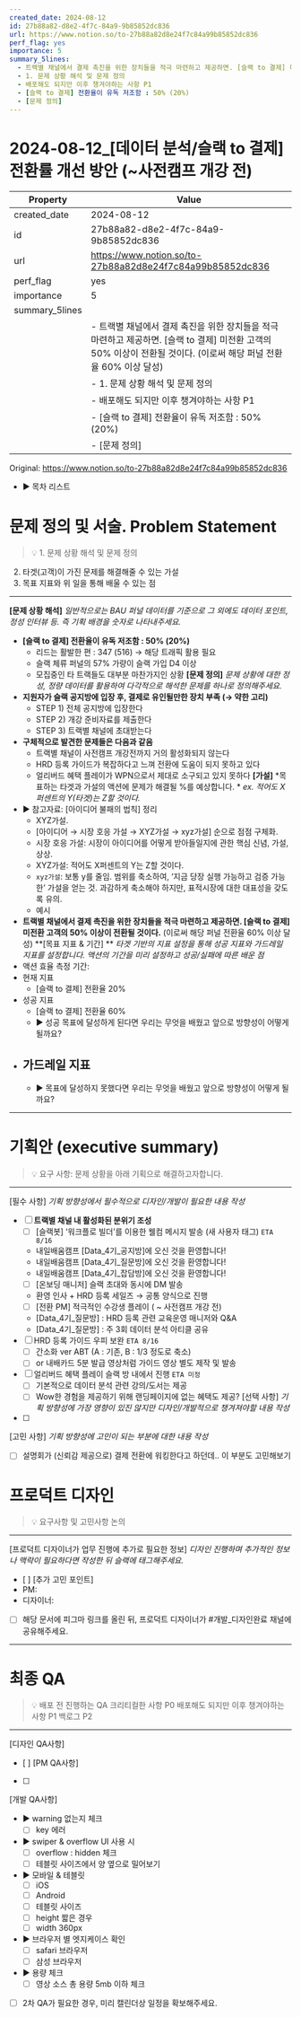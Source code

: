 ```yaml
---
created_date: 2024-08-12
id: 27b88a82-d8e2-4f7c-84a9-9b85852dc836
url: https://www.notion.so/to-27b88a82d8e24f7c84a99b85852dc836
perf_flag: yes
importance: 5
summary_5lines:
  - 트랙별 채널에서 결제 촉진을 위한 장치들을 적극 마련하고 제공하면. [슬랙 to 결제] 미전환 고객의 50% 이상이 전환될 것이다. (이로써 해당 퍼널 전환율 60% 이상 달성)
  - 1. 문제 상황 해석 및 문제 정의
  - 배포해도 되지만 이후 챙겨야하는 사항 P1
  - [슬랙 to 결제] 전환율이 유독 저조함 : 50% (20%)
  - [문제 정의]
---
```


# 2024-08-12_[데이터 분석/슬랙 to 결제] 전환률 개선 방안 (~사전캠프 개강 전)

| Property | Value |
| --- | --- |
| created_date | 2024-08-12 |
| id | 27b88a82-d8e2-4f7c-84a9-9b85852dc836 |
| url | https://www.notion.so/to-27b88a82d8e24f7c84a99b85852dc836 |
| perf_flag | yes |
| importance | 5 |
| summary_5lines | |
|  | - 트랙별 채널에서 결제 촉진을 위한 장치들을 적극 마련하고 제공하면. [슬랙 to 결제] 미전환 고객의 50% 이상이 전환될 것이다. (이로써 해당 퍼널 전환율 60% 이상 달성) |
|  | - 1. 문제 상황 해석 및 문제 정의 |
|  | - 배포해도 되지만 이후 챙겨야하는 사항 P1 |
|  | - [슬랙 to 결제] 전환율이 유독 저조함 : 50% (20%) |
|  | - [문제 정의] |

Original: https://www.notion.so/to-27b88a82d8e24f7c84a99b85852dc836

- ▶ 목차 리스트

#  문제 정의 및 서술. Problem Statement
> 💡 1. 문제 상황 해석 및 문제 정의
2. 타겟(고객)이 가진 문제를 해결해줄 수 있는 가설
3. 목표 지표와 위 일을 통해 배울 수 있는 점

  ---
  **[문제 상황 해석]**
  *일반적으로는 BAU 퍼널 데이터를 기준으로
그 외에도 데이터 포인트, 정성 인터뷰 등. 즉 기획 배경을 숫자로 나타내주세요.*
  - **[슬랙 to 결제] 전환율이 유독 저조함 : 50% (20%)**
    - 리드는 활발한 편 : 347 (516) → 해당 트래픽 활용 필요
    - 슬랙 체류 퍼널의 57% 가량이 슬랙 가입 D4 이상
    - 모집중인 타 트랙들도 대부분 마찬가지인 상황
  **[문제 정의]**
  *문제 상황에 대한 정성, 정량 데이터를 활용하여 다각적으로 해석한 문제를 하나로 정의해주세요.*
  - **지원자가 슬랙 공지방에 입장 후, 결제로 유인될만한 장치 부족 (→ 약한 고리)**
    - STEP 1) 전체 공지방에 입장한다
    - STEP 2) 개강 준비자료를 제출한다 
    - STEP 3) 트랙별 채널에 초대받는다
  - **구체적으로 발견한 문제들은 다음과 같음**
    - 트랙별 채널이 사전캠프 개강전까지 거의 활성화되지 않는다
    - HRD 등록 가이드가 복잡하다고 느껴 전환에 도움이 되지 못하고 있다
    - 얼리버드 혜택 플레이가 WPN으로서 제대로 소구되고 있지 못하다
  **[가설]**
  *목표하는 타겟과 가설의 액션에 문제가 해결될 %를 예상합니다. *
  *ex. 적어도 X퍼센트의 Y(타겟)는 Z할 것이다.*
  - ▶ 참고자료: [아이디어 불패의 법칙] 정리
    - XYZ가설.
    - [아이디어 → 시장 호응 가설 → XYZ가설 → xyz가설] 순으로 점점 구체화.
    - 시장 호응 가설: 시장이 아이디어를 어떻게 받아들일지에 관한 핵심 신념, 가설, 상상. 
    - XYZ가설: 적어도 X퍼센트의 Y는 Z할 것이다. 
    - `xyz가설`: 보통 y를 줄임. 범위를 축소하여, ‘지금 당장 실행 가능하고 검증 가능한’ 가설을 얻는 것. 과감하게 축소해야 하지만, 표적시장에 대한 대표성을 갖도록 유의.
    - 예시
  - **트랙별 채널에서 결제 촉진을 위한 장치들을 적극 마련하고 제공하면. [슬랙 to 결제] 미전환 고객의 50% 이상이 전환될 것이다.** (이로써 해당 퍼널 전환율 60% 이상 달성)
  **[목표 지표 & 기간] **
  *타겟 기반의 지표 설정을 통해 성공 지표와 가드레일 지표를 설정합니다. 
액션의 기간을 미리 설정하고 성공/실패에 따른 배운 점*
  - 액션 효율 측정 기간: 
  - 현재 지표
    - [슬랙 to 결제] 전환율 20%
  - 성공 지표
    - [슬랙 to 결제] 전환율 60%
    - ▶ 성공 목표에 달성하게 된다면 우리는 무엇을 배웠고 앞으로 방향성이 어떻게 될까요?
  - 가드레일 지표
    - 
    - ▶ 목표에 달성하지 못했다면 우리는 무엇을 배웠고 앞으로 방향성이 어떻게 될까요?

  ---

#  기획안 (executive summary)
> 💡 요구 사항: 문제 상황을 아래 기획으로 해결하고자합니다.

  ---
  [필수 사항]
  *기획 방향성에서 필수적으로 디자인/개발이 필요한 내용 작성*
  - [ ] **트랙별 채널 내 활성화된 분위기 조성**
    - [ ] [슬랙봇] ‘워크플로 빌더’를 이용한 웰컴 메시지 발송 (새 사용자 태그) `ETA 8/16`
    - 내일배움캠프 [Data_4기_공지방]에 오신 것을 환영합니다! 
    - 내일배움캠프 [Data_4기_질문방]에 오신 것을 환영합니다! 
    - 내일배움캠프 [Data_4기_잡담방]에 오신 것을 환영합니다! 
    - [ ] [온보딩 매니저] 슬랙 초대와 동시에 DM 발송
    - 환영 인사 + HRD 등록 세일즈 → 공통 양식으로 진행
    - [ ] [전환 PM] 적극적인 수강생 플레이 ( ~ 사전캠프 개강 전)
    - [Data_4기_질문방] : HRD 등록 관련 교육운영 매니저와 Q&A
    - [Data_4기_질문방] : 주 3회 데이터 분석 아티클 공유
  - [ ] HRD 등록 가이드 우피 보완  `ETA 8/16`
    - [ ] 간소화 ver ABT (A : 기존, B : 1/3 정도로 축소) 
    - [ ] or 내배카드 5분 발급 영상처럼 가이드 영상 별도 제작 및 발송
  - [ ] 얼리버드 혜택 플레이 슬랙 방 내에서 진행 `ETA 미정`
    - [ ] 기본적으로 데이터 분석 관련 강의/도서는 제공
    - [ ] Wow한 경험을 제공하기 위해 랜딩페이지에 없는 혜택도 제공?
  [선택 사항]
  *기획 방향성에 가장 영향이 있진 않지만 디자인/개발적으로 챙겨져야할 내용 작성*
  - [ ] 
  [고민 사항]
  *기획 방향성에 고민이 되는 부분에 대한 내용 작성*
  - [ ] 설명회가 (신뢰감 제공으로) 결제 전환에 워킹한다고 하던데.. 이 부분도 고민해보기

#  프로덕트 디자인
> 💡 요구사항 및 고민사항 논의

  ---
  [프로덕트 디자이너가 업무 진행에 추가로 필요한 정보]
  *디자인 진행하며 추가적인 정보나 맥락이 필요하다면 작성한 뒤 슬랙에 태그해주세요.*
  - [ ] 
  [추가 고민 포인트]
  - PM:
  - 디자이너: 
  - [ ] 해당 문서에 피그마 링크를 올린 뒤, 프로덕트 디자이너가 #개발_디자인완료 채널에 공유해주세요.

---

#  최종 QA
> 💡 배포 전 진행하는 QA
크리티컬한 사항 P0
배포해도 되지만 이후 챙겨야하는 사항 P1
백로그 P2

  ---
  [디자인 QA사항]
  - [ ] 
  [PM QA사항]
  - [ ] 
  [개발 QA사항]
  - ▶ warning 없는지 체크
    - [ ] key 에러
  - ▶ swiper & overflow UI 사용 시 
    - [ ] overflow : hidden 체크 
    - [ ] 테블릿 사이즈에서 양 옆으로 밀어보기 
  - ▶ 모바일 & 테블릿
    - [ ] iOS
    - [ ] Android
    - [ ] 테블릿 사이즈
    - [ ] height 짧은 경우 
    - [ ] width 360px 
  - ▶ 브라우저 별 엣지케이스 확인
    - [ ] safari 브라우저
    - [ ] 삼성 브라우저
  - ▶ 용량 체크
    - [ ] 영상 소스 총 용량 5mb 이하 체크 
  - [ ] 2차 QA가 필요한 경우, 미리 캘린더상 일정을 확보해주세요.
